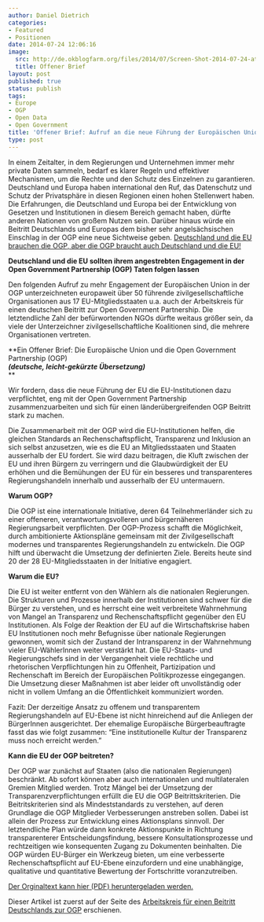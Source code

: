 ```yaml
---
author: Daniel Dietrich
categories:
- Featured
- Positionen
date: 2014-07-24 12:06:16
image:
  src: http://de.okblogfarm.org/files/2014/07/Screen-Shot-2014-07-24-at-14.02.32.png
  title: Offener Brief
layout: post
published: true
status: publish
tags:
- Europe
- OGP
- Open Data
- Open Government
title: 'Offener Brief: Aufruf an die neue Führung der Europäischen Union die Rechte und den Schutz des Einzelnen zu garantieren'
type: post
---
```


In einem Zeitalter, in dem Regierungen und Unternehmen immer mehr private Daten sammeln, bedarf es klarer Regeln und effektiver Mechanismen, um die Rechte und den Schutz des Einzelnen zu garantieren. Deutschland und Europa haben international den Ruf, das Datenschutz und Schutz der Privatsphäre in diesen Regionen einen hohen Stellenwert haben. Die Erfahrungen, die Deutschland und Europa bei der Entwicklung von Gesetzen und Institutionen in diesem Bereich gemacht haben, dürfte anderen Nationen von großem Nutzen sein. Darüber hinaus würde ein Beitritt Deutschlands und Europas dem bisher sehr angelsächsischen Einschlag in der OGP eine neue Sichtweise geben. [Deutschland und die EU brauchen die OGP, aber die OGP braucht auch Deutschland und die EU!](http://okfn.de/2013/10/deutschland-muss-der-open-government-partnership-beitreten/)

**Deutschland und die EU sollten ihrem angestrebten Engagement in der Open Government Partnership (OGP) Taten folgen lassen**

Den folgenden Aufruf zu mehr Engagement der Europäischen Union in der OGP unterzeichneten europaweit über 50 führende zivilgesellschaftliche Organisationen aus 17 EU-Mitgliedsstaaten u.a. auch der Arbeitskreis für einen deutschen Beitritt zur Open Government Partnership. Die letztendliche Zahl der befürwortenden NGOs dürfte weitaus größer sein, da viele der Unterzeichner zivilgesellschaftliche Koalitionen sind, die mehrere Organisationen vertreten.

**Ein Offener Brief: Die Europäische Union und die Open Government Partnership (OGP)  
**_(deutsche, leicht-gekürzte Übersetzung)_**  
**

Wir fordern, dass die neue Führung der EU die EU-Institutionen dazu verpflichtet, eng mit der Open Government Partnership zusammenzuarbeiten und sich für einen länderübergreifenden OGP Beitritt stark zu machen.

Die Zusammenarbeit mit der OGP wird die EU-Institutionen helfen, die gleichen Standards an Rechenschaftspflicht, Transparenz und Inklusion an sich selbst anzusetzen, wie es die EU an Mitgliedsstaaten und Staaten ausserhalb der EU fordert. Sie wird dazu beitragen, die Kluft zwischen der EU und ihren Bürgern zu verringern und die Glaubwürdigkeit der EU erhöhen und die Bemühungen der EU für ein besseres und transparenteres Regierungshandeln innerhalb und ausserhalb der EU untermauern.

**Warum OGP?**

Die OGP ist eine internationale Initiative, deren 64 Teilnehmerländer sich zu einer offeneren, verantwortungsvolleren und bürgernäheren Regierungsarbeit verpflichten. Der OGP-Prozess schafft die Möglichkeit, durch ambitionierte Aktionspläne gemeinsam mit der Zivilgesellschaft modernes und transparentes Regierungshandeln zu entwickeln. Die OGP hilft und überwacht die Umsetzung der definierten Ziele. Bereits heute sind 20 der 28 EU-Mitgliedsstaaten in der Initiative engagiert.

**Warum die EU?**

Die EU ist weiter entfernt von den Wählern als die nationalen Regierungen. Die Strukturen und Prozesse innerhalb der Institutionen sind schwer für die Bürger zu verstehen, und es herrscht eine weit verbreitete Wahrnehmung von Mangel an Transparenz und Rechenschaftspflicht gegenüber den EU Institutionen. Als Folge der Reaktion der EU auf die Wirtschaftskrise haben EU Institutionen noch mehr Befugnisse über nationale Regierungen gewonnen, womit sich der Zustand der Intransparenz in der Wahrnehmung vieler EU-WählerInnen weiter verstärkt hat. Die EU-Staats- und Regierungschefs sind in der Vergangenheit viele rechtliche und rhetorischen Verpflichtungen hin zu Offenheit, Partizipation und Rechenschaft im Bereich der Europäischen Politikprozesse eingegangen. Die Umsetzung dieser Maßnahmen ist aber leider oft unvollständig oder nicht in vollem Umfang an die Öffentlichkeit kommuniziert worden.

Fazit: Der derzeitige Ansatz zu offenem und transparentem Regierungshandeln auf EU-Ebene ist nicht hinreichend auf die Anliegen der BürgerInnen ausgerichtet. Der ehemalige Europäische Bürgerbeauftragte fasst das wie folgt zusammen: “Eine institutionelle Kultur der Transparenz muss noch erreicht werden.”

**Kann die EU der OGP beitreten?**

Der OGP war zunächst auf Staaten (also die nationalen Regierungen) beschränkt. Ab sofort können aber auch internationalen und multilateralen Gremien Mitglied werden. Trotz Mängel bei der Umsetzung der Transparenzverpflichtungen erfüllt die EU die OGP Beitrittskriterien. Die Beitritskriterien sind als Mindeststandards zu verstehen, auf deren Grundlage die OGP Mitglieder Verbesserungen anstreben sollen. Dabei ist allein der Prozess zur Entwicklung eines Aktionsplans sinnvoll. Der letztendliche Plan würde dann konkrete Aktionspunkte in Richtung transparenterer Entscheidungsfindung, bessere Konsultationsprozesse und rechtzeitigen wie konsequenten Zugang zu Dokumenten beinhalten. Die OGP würden EU-Bürger ein Werkzeug bieten, um eine verbesserte Rechenschaftspflicht auf EU-Ebene einzufordern und eine unabhängige, qualitative und quantitative Bewertung der Fortschritte voranzutreiben.

[Der Orginaltext kann hier (PDF) heruntergeladen werden.](http://opengovpartnership.de/files/2014/07/OGP-EU-CSO-statement-july-2014.pdf)

Dieser Artikel ist zuerst auf der Seite des [Arbeitskreis für einen Beitritt Deutschlands zur OGP](http://opengovpartnership.de/2014/07/offener-brief-aufruf-an-die-neue-fuehrung-der-europaeischen-union-die-rechte-und-den-schutz-des-einzelnen-zu-garantieren/) erschienen.